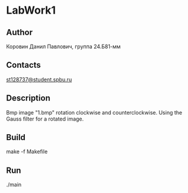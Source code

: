 # LabWork1
## Author
Коровин Данил Павлович, группа 24.Б81-мм
## Contacts
st128737@student.spbu.ru
## Description
Bmp image "1.bmp" rotation clockwise and counterclockwise. Using the Gauss filter for a rotated image.
## Build
make -f Makefile
## Run 
./main
